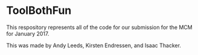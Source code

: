 # ToolBothFun


This respository represents all of the code for our submission
for the MCM for January 2017. 

This was made by Andy Leeds, Kirsten Endressen, and Isaac Thacker.
